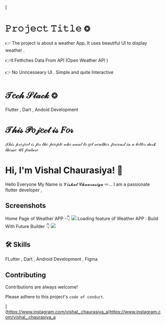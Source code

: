 [
# 𝙿𝚛𝚘𝚓𝚎𝚌𝚝 𝚃𝚒𝚝𝚕𝚎 𖢨

👉 The project is about a weather App. It uses beautiful UI to display weather .

👉It Fethches Data From API (Open Weather API )

👉 No Unncesseary UI . Simple and quite Interactive 

# 𝒯𝑒𝒸𝒽 𝒮𝓉𝒶𝒸𝓀 𖢨

 Flutter , Dart , Andoid Development 
 

# 𝒯𝒽𝒾𝓈 𝒫𝑜𝒿𝑒𝒸𝓉 𝒾𝓈 𝐹𝑜𝓇 

𝒯𝒽𝒾𝓈 𝓅𝓇𝑜𝒿𝑒𝒸𝓉 𝒾𝓈 𝒻𝑜𝓇 𝓉𝒽𝑒 𝓅𝑒𝑜𝓅𝓁𝑒 𝓌𝒽𝑜 𝓌𝒶𝓃𝓉 𝓉𝑜 𝑔𝑒𝓉 𝓌𝑒𝒶𝓉𝒽𝑒𝓇 𝒻𝑜𝓇𝑒𝒸𝒶𝓈𝓉 𝒾𝓃 𝒶 𝒷𝑒𝓉𝓉𝑒𝓇 𝒹𝒶𝓇𝓀 𝓉𝒽𝑒𝓂𝑒 𝒰𝐼 𝒻𝑒𝒶𝓉𝓊𝓇𝑒
# Hi, I'm Vishal Chaurasiya! 👋

Hello Everyone My Name is 𝓥𝓲𝓼𝓱𝓪𝓵 𝓒𝓱𝓪𝓾𝓻𝓪𝓼𝓲𝔂𝓪 ✏...
I am a passionate flutter developer , 
## Screenshots


Home Page of Weather APP -👇
![](
    https://i.ibb.co/ystntY8/Screenshot-20231008-075621.jpg
)
Loading feature of Weather APP : Build With Future Builder 👇
![](
    https://i.ibb.co/ww2BQWv/Screenshot-20231008-075629.jpg
)
## 🛠 Skills
FLutter , Dart , Android Development , Figma 


## Contributing

Contributions are always welcome!

Please adhere to this project's `code of conduct`.

](https://www.instagram.com/vishal_.chaurasiya_a)https://www.instagram.com/vishal_.chaurasiya_a
